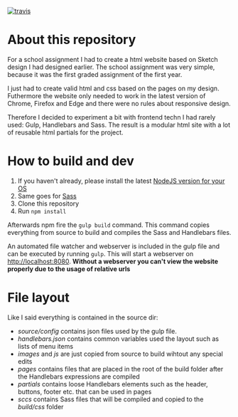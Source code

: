 [![travis](https://travis-ci.org/stevenbraham/lars.svg?branch=master)](https://travis-ci.org/stevenbraham/lars)
# About this repository #
For a school assignment I had to create a html website based on Sketch design I had designed earlier. The school assignment was very simple, because it was the first graded assignment of the first year.

I just had to create valid html and css based on the pages on my design. Futhermore the website only needed to work in the latest version of Chrome, Firefox and Edge and there were no rules about responsive design.

Therefore I decided to experiment a bit with frontend techn I had rarely used: Gulp, Handlebars and Sass. The result is a modular html site with a lot of reusable html partials for the project.

# How to build and dev
1. If you haven't already, please install the latest [NodeJS version for your OS](https://nodejs.org/)
2. Same goes for [Sass](http://sass-lang.com/install)
3. Clone this repository
4. Run `npm install`

Afterwards npm fire the `gulp build` command. This command copies everything from source to build and compiles the Sass and Handlebars files.

An automated file watcher and webserver is included in the gulp file and can be executed by running `gulp`. This will start a webserver on [http://localhost:8080](http://localhost:8080). **Without a webserver you can't view the website properly due to the usage of relative urls**

# File layout #
Like I said everything is contained in the source dir:
* *source/config* contains json files used by the gulp file.
* *handlebars.json* contains common variables used the layout such as lists of menu items
* *images* and *js* are just copied from source to build wihtout any special edits
* *pages* contains files that are placed in the root of the build folder after the Handlebars expressions are compiled
* *partials* contains loose Handlebars elements such as the header, buttons, footer etc. that can be used in pages
* *sccs* contains Sass files that will be compiled and copied to the *build/css* folder